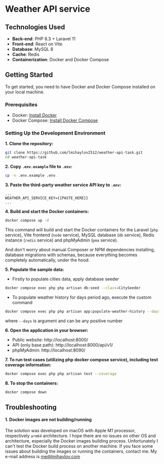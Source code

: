 # Weather API service

## Technologies Used

- **Back-end**: PHP 8.3 + Laravel 11
- **Front-end**: React on Vite
- **Database**: MySQL 8
- **Cache**: Redis
- **Containerization**: Docker and Docker Compose

## Getting Started

To get started, you need to have Docker and Docker Compose installed on your local machine.

### Prerequisites

- Docker: [Install Docker](https://docs.docker.com/get-docker/)
- Docker Compose: [Install Docker Compose](https://docs.docker.com/compose/install/)

### Setting Up the Development Environment

**1. Clone the repository:**
```bash
git clone https://github.com/lmihaylov2512/weather-api-task.git
cd weather-api-task
```

**2. Copy `.env.example` file to `.env`:**
```bash
cp -n .env.example .env
```

**3. Paste the third-party weather service API key to `.env`:**
```
...
WEATHER_API_SERVICE_KEY={{PASTE_HERE}}
...
```

**4. Build and start the Docker containers:**
```bash
docker compose up -d
```
This command will build and start the Docker containers for the Laravel (`php` service), Vite frontend (`node` service), MySQL database (`db` service), Redis instance (`redis` service) and phpMyAdmin (`pma` service).

And don't worry about manual Composer or NPM dependencies installing, database migrations with schemas, because everything becomes completely automatically, under the hood.

**5. Populate the sample data:**
- Firstly to populate cities data, apply database seeder
```bash
docker compose exec php php artisan db:seed --class=CitySeeder
```

- To populate weather history for days period ago, execute the custom command
```bash
docker compose exec php php artisan app:populate-weather-history --days=20
```
where `--days` is argument and can be any positive number

**6. Open the application in your browser:**
- Public website: http://localhost:8000/
- API (only base path): http://localhost:8000/api/v1/
- phpMyAdmin: http://localhost:8090/

**7. To run test cases (utilizing **php** docker compose service), including test coverage information:**
```bash
docker compose exec php php artisan test --coverage
```

**8. To stop the containers:**
```bash
docker compose down
```

## Troubleshooting

#### 1. Docker images are not building/running

The solution was developed on macOS with Apple M1 processor, respectively `arm64` architecture. I hope there are no issues on other OS and architecture,
especially the Docker images building process. Unfortunately I can't test the Docker build process on another machine.
If you face some issues about building the images or running the containers, contact me.
My e-mail address is [me@lmihaylov.com](mailto:me@lmihaylov.com)
